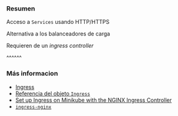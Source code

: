 ### Resumen

Acceso a `Services` usando HTTP/HTTPS

Alternativa a los balanceadores de carga

Requieren de un _ingress controller_

^^^^^^

### Más informacion

* [Ingress](https://kubernetes.io/docs/concepts/services-networking/ingress/)
* [Referencia del objeto `Ingress`](https://kubernetes.io/docs/reference/kubernetes-api/service-resources/ingress-v1/)
* [Set up Ingress on Minikube with the NGINX Ingress Controller](https://kubernetes.io/docs/tasks/access-application-cluster/ingress-minikube/)
* [`ingress-nginx`](https://kubernetes.github.io/ingress-nginx/)
